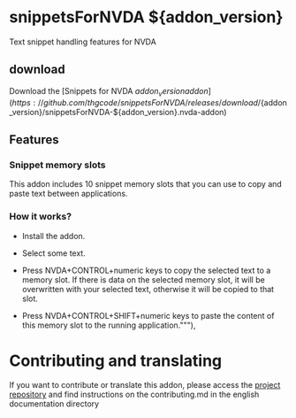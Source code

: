 # snippetsForNVDA ${addon_version}
Text snippet handling features for NVDA

## download

Download the [Snippets for NVDA ${addon_version} addon](https://github.com/thgcode/snippetsForNVDA/releases/download/${addon_version}/snippetsForNVDA-${addon_version}.nvda-addon)

## Features

### Snippet memory slots

This addon includes 10 snippet memory slots that you can use to copy and
paste text between applications.

### How it works?

* Install the addon.

* Select some text.

* Press NVDA+CONTROL+numeric keys to copy the selected text to a memory slot.
    If there is data on the selected memory slot, it will be overwritten with
your selected text, otherwise it will be copied to that slot.

* Press NVDA+CONTROL+SHIFT+numeric keys to paste the content of this memory slot to the running application."""),

# Contributing and translating

If you want to contribute or translate this addon, please access the [project repository](${addon_url}) and find instructions on the contributing.md in the english documentation directory
